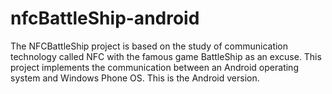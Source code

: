 # nfcBattleShip-android
The NFCBattleShip project is based on the study of communication technology called NFC with the famous game BattleShip as an excuse. This project implements the communication between an Android operating system and Windows Phone OS. This is the Android version.

